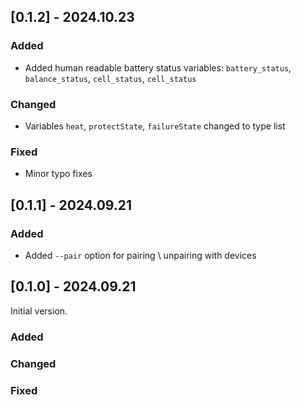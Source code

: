 ## [0.1.2] - 2024.10.23

### Added
- Added human readable battery status variables: `battery_status`, `balance_status`, `cell_status`, `cell_status`

### Changed
- Variables `heat`, `protectState`, `failureState` changed to type list

### Fixed
- Minor typo fixes

## [0.1.1] - 2024.09.21

### Added
- Added `--pair` option for pairing \ unpairing with devices

## [0.1.0] - 2024.09.21
  
Initial version.

### Added
 
### Changed

### Fixed
